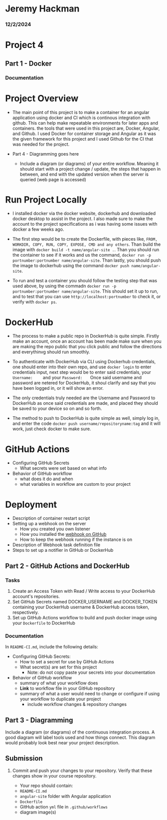 # Jeremy Hackman

### 12/2/2024

# Project 4

## Part 1 - Docker

### Documentation

# Project Overview

- The main point of this project is to make a container for an angular application using docker and CI which is continous integration with github. This can help make repeatable environments for later apps and containers. the tools that were used in this project are, Docker, Angular, and Github. I used Docker for container storage and Angular as it was the given framework for this project and I used Github for the CI that was needed for the project.

- Part 4 - Diagramming goes here
  - Include a diagram (or diagrams) of your entire workflow. Meaning it should start with a project change / update, the steps that happen in between, and end with the updated version when the server is queried (web page is accessed)

# Run Project Locally
- I installed docker via the docker website, dockerhub and downloaded docker desktop to assist in the project. I also made sure to make the account to the project specifications as i was having some issues with docker a few weeks ago.

- The first step would be to create the Dockerfile, with pieces like, `FROM, WORKDIR, COPY, RUN, COPY, EXPOSE, CMD and any others`. Than build the image with `docker build -t name/angular-site .`. Than you should run the container to see if it works and us the command, `docker run -p portnumber:portnumber name/angular-site`. Than lastly, you should push the image to dockerhub using the command `docker push name/angular-site`.

- To run and test a container you should follow the testing step that was used above, by using the commadn `docker run -p portnumber:portnumber name/angular-site`. This should set it up to run, and to test that you can use `http://localhost:portnumber` to check it, or verify with `docker ps`. 

# DockerHub

- The process to make a public repo in DockerHub is quite simple. Firstly make an account, once an account has been made make sure when you are making the repo public that you click public and follow the directions and everythinvg should run smoothly.

- To authenticate with DockerHub via CLI using Dockerhub credentials, one should enter into their own repo, and use `docker login` to enter credentials input, next step would be to enter said credentials, your `Username:    ` and your `Password:   ` Once said username and password are netered for DockerHub, it shoul clarify and say that you have been logged in, or it will show an error.

- The only credentials truly needed are the Username and Password to DockerHub as once said credentials are made, and placed they should be saved to your device so on and so forth.

- The method to push to DockerHub is quite simple as well, simply log in, and enter the code `docker push username/repositoryname:tag` and it will work, just check docker to make sure.

# GitHub Actions

- Configuring GitHub Secrets
  - What secrets were set based on what info
- Behavior of GitHub workflow
  - what does it do and when
  - what variables in workflow are custom to your project

# Deployment

- Description of container restart script
- Setting up a webhook on the server
  - How you created you own listener
  - How you installed the [webhook on GitHub](https://github.com/adnanh/webhook)
  - How to keep the webhook running if the instance is on
- Description of Webhook task definition file
- Steps to set up a notifier in GitHub or DockerHub

## Part 2 - GitHub Actions and DockerHub

### Tasks

1. Create an Access Token with Read / Write access to your DockerHub account's repositories.
2. Set GitHub Secrets named DOCKER_USERNAME and DOCKER_TOKEN containing your DockerHub username & DockerHub access token, respectively.
3. Set up GitHub Actions workflow to build and push docker image using your `Dockerfile` to DockerHub

### Documentation

In `README-CI.md`, include the following details:

- Configuring GitHub Secrets:
  - How to set a secret for use by GitHub Actions
  - What secret(s) are set for this project
    - Note: do not copy paste your secrets into your documentation
- Behavior of GitHub workflow
  - summary of what your workflow does
  - **Link** to workflow file in your GitHub repository
  - summary of what a user would need to change or configure if using your workflow to duplicate your project
    - include workflow changes & repository changes

## Part 3 - Diagramming

Include a diagram (or diagrams) of the continuous integration process.  A good diagram will label tools used and how things connect.  This diagram would probably look best near your project description.

## Submission

1. Commit and push your changes to your repository. Verify that these changes show in your course repository.

   - Your repo should contain:
   - `README-CI.md`
   - `angular-site` folder with Angular application
   - `Dockerfile`
   - GitHub action `yml` file in `.github/workflows`
   - diagram image(s)

